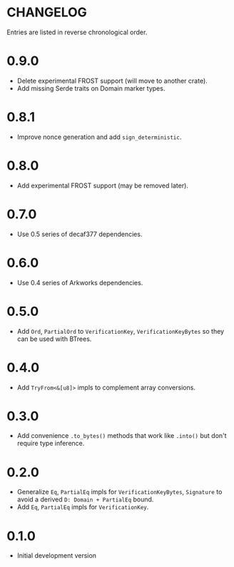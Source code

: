 # CHANGELOG

Entries are listed in reverse chronological order.

# 0.9.0

* Delete experimental FROST support (will move to another crate).
* Add missing Serde traits on Domain marker types.

# 0.8.1

* Improve nonce generation and add `sign_deterministic`.

# 0.8.0

* Add experimental FROST support (may be removed later).

# 0.7.0

* Use 0.5 series of decaf377 dependencies.

# 0.6.0

* Use 0.4 series of Arkworks dependencies.

# 0.5.0

* Add `Ord`, `PartialOrd` to `VerificationKey`, `VerificationKeyBytes` so they can be used with BTrees.

# 0.4.0

* Add `TryFrom<&[u8]>` impls to complement array conversions.

# 0.3.0

* Add convenience `.to_bytes()` methods that work like `.into()` but don't require type inference.

# 0.2.0

* Generalize `Eq`, `PartialEq` impls for `VerificationKeyBytes`, `Signature` to avoid a derived `D: Domain + PartialEq` bound.
* Add `Eq`, `PartialEq` impls for `VerificationKey`.

# 0.1.0

* Initial development version
